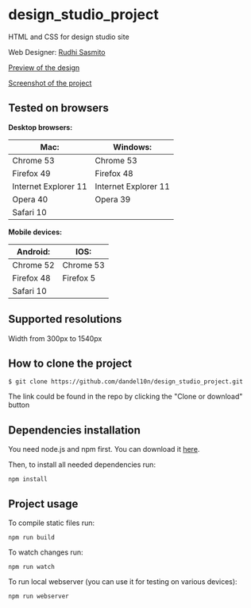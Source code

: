 # design_studio_project
HTML and CSS for design studio site

Web Designer: [Rudhi Sasmito](https://www.behance.net/rudhisasmito)

[Preview of the design](https://www.behance.net/gallery/23072539/Fe-Responsive-Webdesign-Template)

[Screenshot of the project](preview.jpg)

## Tested on browsers

**Desktop browsers:**

 Mac:  |Windows:             |
-------|---------------------|
Chrome 53 | Chrome 53
Firefox 49 | Firefox 48 
Internet Explorer 11 | Internet Explorer 11
Opera	40 |Opera 39
Safari 10 |

**Mobile devices:**

Android:|IOS:|
--------|----|
Chrome 52 | Chrome 53
Firefox 48 |Firefox 5
 |Safari 10

## Supported resolutions

Width from 300px to 1540px

## How to clone the project
```
$ git clone https://github.com/dandel10n/design_studio_project.git 
```
The link could be found in the repo by clicking the "Clone or download" button

## Dependencies installation 

You need node.js and npm first. You can download it [here](https://nodejs.org/en/download/).

Then, to install all needed dependencies run:

```
npm install
```

## Project usage

To compile static files run:

```
npm run build
```

To watch changes run:

```
npm run watch
```

To run local webserver (you can use it for testing on various devices):

```
npm run webserver
```
